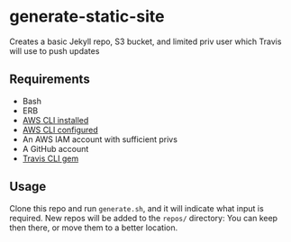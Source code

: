 # generate-static-site

Creates a basic Jekyll repo, S3 bucket, and limited priv user which Travis will use to push updates

## Requirements

- Bash
- ERB
- [AWS CLI installed](https://docs.aws.amazon.com/cli/latest/userguide/cli-chap-install.html)
- [AWS CLI configured](https://docs.aws.amazon.com/cli/latest/userguide/cli-chap-configure.html)
- An AWS IAM account with sufficient privs
- A GitHub account
- [Travis CLI gem](https://docs.travis-ci.com/user/encryption-keys/#usage)

## Usage

Clone this repo and run `generate.sh`, and it will indicate what input is required.
New repos will be added to the `repos/` directory:
You can keep then there, or move them to a better location.
